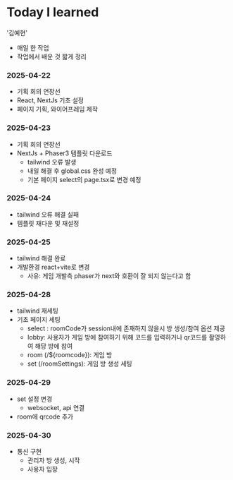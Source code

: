 # Today I learned

'김예현'

- 매일 한 작업
- 작업에서 배운 것 짧게 정리

### 2025-04-22

- 기획 회의 연장선
- React, NextJs 기초 설정
- 페이지 기획, 와이어프레임 제작

### 2025-04-23

- 기획 회의 연장선
- NextJs + Phaser3 템플릿 다운로드
    - tailwind 오류 발생
    - 내일 해결 후 global.css 완성 예정
    - 기본 페이지 select의 page.tsx로 변경 예정

### 2025-04-24

- tailwind 오류 해결 실패
- 템플릿 재다운 및 재설정

### 2025-04-25

- tailwind 해결 완료
- 개발환경 react+vite로 변경
  - 사유: 게임 개발측 phaser가 next와 호환이 잘 되지 않는다고 함

### 2025-04-28

- tailwind 재세팅
- 기초 페이지 세팅
  - select : roomCode가 session내에 존재하지 않을시 방 생성/참여 옵션 제공
  - lobby: 사용자가 게임 방에 참여하기 위해 코드를 입력하거나 qr코드를 촬영하여 해당 방에 참여
  - room (/${roomcode}): 게임 방
  - set (/roomSettings): 게임 방 생성 세팅

### 2025-04-29

- set 설정 변경
  - websocket, api 연결
- room에 qrcode 추가

### 2025-04-30

- 통신 구현
  - 관리자 방 생성, 시작
  - 사용자 입장